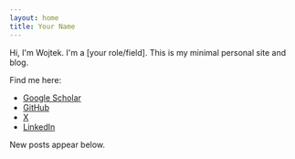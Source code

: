 ```yaml
---
layout: home
title: Your Name
---
```


Hi, I'm Wojtek. I'm a [your role/field]. This is my minimal personal site and blog.

Find me here:

- [Google Scholar](https://scholar.google.com/citations?user=WBbTd80AAAAJ&hl=en)
- [GitHub](https://github.com/e7mul)
- [X](https://x.com/)
- [LinkedIn](https://www.linkedin.com/)

New posts appear below.

